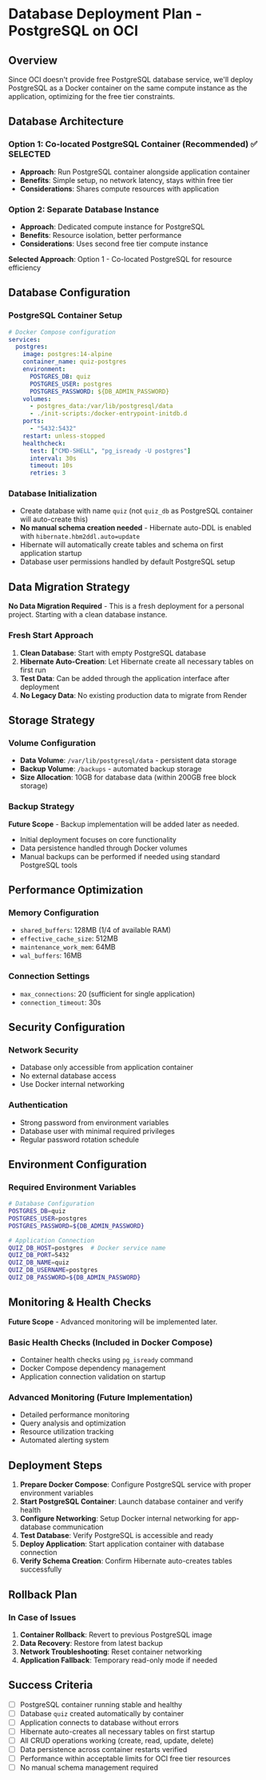 # Database Deployment Plan - PostgreSQL on OCI

## Overview

Since OCI doesn't provide free PostgreSQL database service, we'll deploy PostgreSQL as a Docker container on the same compute instance as the application, optimizing for the free tier constraints.

## Database Architecture

### Option 1: Co-located PostgreSQL Container (Recommended) ✅ **SELECTED**
- **Approach**: Run PostgreSQL container alongside application container
- **Benefits**: Simple setup, no network latency, stays within free tier
- **Considerations**: Shares compute resources with application

### Option 2: Separate Database Instance
- **Approach**: Dedicated compute instance for PostgreSQL
- **Benefits**: Resource isolation, better performance
- **Considerations**: Uses second free tier compute instance

**Selected Approach**: Option 1 - Co-located PostgreSQL for resource efficiency

## Database Configuration

### PostgreSQL Container Setup
```yaml
# Docker Compose configuration
services:
  postgres:
    image: postgres:14-alpine
    container_name: quiz-postgres
    environment:
      POSTGRES_DB: quiz
      POSTGRES_USER: postgres
      POSTGRES_PASSWORD: ${DB_ADMIN_PASSWORD}
    volumes:
      - postgres_data:/var/lib/postgresql/data
      - ./init-scripts:/docker-entrypoint-initdb.d
    ports:
      - "5432:5432"
    restart: unless-stopped
    healthcheck:
      test: ["CMD-SHELL", "pg_isready -U postgres"]
      interval: 30s
      timeout: 10s
      retries: 3
```

### Database Initialization
- Create database with name `quiz` (not `quiz_db` as PostgreSQL container will auto-create this)
- **No manual schema creation needed** - Hibernate auto-DDL is enabled with `hibernate.hbm2ddl.auto=update`
- Hibernate will automatically create tables and schema on first application startup
- Database user permissions handled by default PostgreSQL setup

## Data Migration Strategy

**No Data Migration Required** - This is a fresh deployment for a personal project. Starting with a clean database instance.

### Fresh Start Approach
1. **Clean Database**: Start with empty PostgreSQL database
2. **Hibernate Auto-Creation**: Let Hibernate create all necessary tables on first run
3. **Test Data**: Can be added through the application interface after deployment
4. **No Legacy Data**: No existing production data to migrate from Render

## Storage Strategy

### Volume Configuration
- **Data Volume**: `/var/lib/postgresql/data` - persistent data storage
- **Backup Volume**: `/backups` - automated backup storage
- **Size Allocation**: 10GB for database data (within 200GB free block storage)

### Backup Strategy

**Future Scope** - Backup implementation will be added later as needed.
- Initial deployment focuses on core functionality
- Data persistence handled through Docker volumes
- Manual backups can be performed if needed using standard PostgreSQL tools

## Performance Optimization

### Memory Configuration
- `shared_buffers`: 128MB (1/4 of available RAM)
- `effective_cache_size`: 512MB
- `maintenance_work_mem`: 64MB
- `wal_buffers`: 16MB

### Connection Settings
- `max_connections`: 20 (sufficient for single application)
- `connection_timeout`: 30s

## Security Configuration

### Network Security
- Database only accessible from application container
- No external database access
- Use Docker internal networking

### Authentication
- Strong password from environment variables
- Database user with minimal required privileges
- Regular password rotation schedule

## Environment Configuration

### Required Environment Variables
```bash
# Database Configuration
POSTGRES_DB=quiz
POSTGRES_USER=postgres
POSTGRES_PASSWORD=${DB_ADMIN_PASSWORD}

# Application Connection
QUIZ_DB_HOST=postgres  # Docker service name
QUIZ_DB_PORT=5432
QUIZ_DB_NAME=quiz
QUIZ_DB_USERNAME=postgres
QUIZ_DB_PASSWORD=${DB_ADMIN_PASSWORD}
```

## Monitoring & Health Checks

**Future Scope** - Advanced monitoring will be implemented later.

### Basic Health Checks (Included in Docker Compose)
- Container health checks using `pg_isready` command
- Docker Compose dependency management
- Application connection validation on startup

### Advanced Monitoring (Future Implementation)
- Detailed performance monitoring
- Query analysis and optimization
- Resource utilization tracking
- Automated alerting system

## Deployment Steps

1. **Prepare Docker Compose**: Configure PostgreSQL service with proper environment variables
2. **Start PostgreSQL Container**: Launch database container and verify health
3. **Configure Networking**: Setup Docker internal networking for app-database communication
4. **Test Database**: Verify PostgreSQL is accessible and ready
5. **Deploy Application**: Start application container with database connection
6. **Verify Schema Creation**: Confirm Hibernate auto-creates tables successfully

## Rollback Plan

### In Case of Issues
1. **Container Rollback**: Revert to previous PostgreSQL image
2. **Data Recovery**: Restore from latest backup
3. **Network Troubleshooting**: Reset container networking
4. **Application Fallback**: Temporary read-only mode if needed

## Success Criteria

- [ ] PostgreSQL container running stable and healthy
- [ ] Database `quiz` created automatically by container
- [ ] Application connects to database without errors
- [ ] Hibernate auto-creates all necessary tables on first startup
- [ ] All CRUD operations working (create, read, update, delete)
- [ ] Data persistence across container restarts verified
- [ ] Performance within acceptable limits for OCI free tier resources
- [ ] No manual schema management required